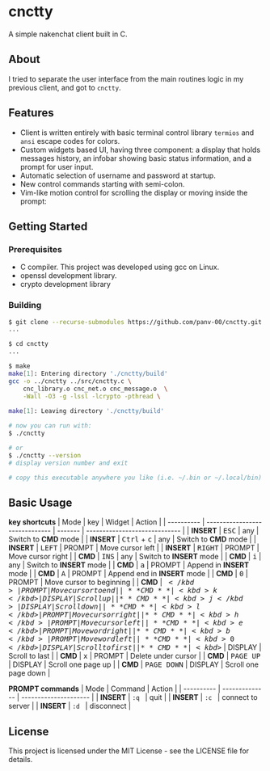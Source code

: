 # cnctty

A simple nakenchat client built in C.

## About

I tried to separate the user interface from the main routines logic in my previous client, and got to `cnctty`.

## Features

- Client is written entirely with basic terminal control library `termios` and `ansi` escape codes for colors.
- Custom widgets based UI, having three component: a display that holds messages history, an infobar showing basic status information, and a prompt for user input.
- Automatic selection of username and password at startup.
- New control commands starting with semi-colon.
- Vim-like motion control for scrolling the display or moving inside the prompt:

## Getting Started

### Prerequisites

- C compiler. This project was developed using gcc on Linux.
- openssl development library.
- crypto development library

### Building

```bash
$ git clone --recurse-submodules https://github.com/panv-00/cnctty.git
...

$ cd cnctty
...

$ make
make[1]: Entering directory './cnctty/build'
gcc -o ../cnctty ../src/cnctty.c \
	cnc_library.o cnc_net.o cnc_message.o  \
	-Wall -O3 -g -lssl -lcrypto -pthread \
	
make[1]: Leaving directory './cnctty/build'

# now you can run with:
$ ./cnctty

# or
$ ./cnctty --version
# display version number and exit

# copy this executable anywhere you like (i.e. ~/.bin or ~/.local/bin)
```

## Basic Usage

**key shortcuts**
| Mode       | key                            | Widget  | Action                        |
| ---------- | ------------------------------ | ------- | ----------------------------- |
| **INSERT** | <kbd>ESC</kbd>                 | any     | Switch to **CMD** mode        |
| **INSERT** | <kbd>Ctrl</kbd> + <kbd>c</kbd> | any     | Switch to **CMD** mode        |
| **INSERT** | <kbd>LEFT</kbd>                | PROMPT  | Move cursor left              |
| **INSERT** | <kbd>RIGHT</kbd>               | PROMPT  | Move cursor right             |
| **CMD**    | <kbd>INS</kbd>                 | any     | Switch to **INSERT** mode     |
| **CMD**    | <kbd>i</kbd>                   | any     | Switch to **INSERT** mode     |
| **CMD**    | <kbd>a</kbd>                   | PROMPT  | Append in **INSERT** mode     |
| **CMD**    | <kbd>A</kbd>                   | PROMPT  | Append end in **INSERT** mode |
| **CMD**    | <kbd>0</kbd>                   | PROMPT  | Move cursor to beginning      |
| **CMD**    | <kbd>$</kbd>                   | PROMPT  | Move cursor to end            |
| **CMD**    | <kbd>k</kbd>                   | DISPLAY | Scroll up                     |
| **CMD**    | <kbd>j</kbd>                   | DISPLAY | Scroll down                   |
| **CMD**    | <kbd>l</kbd>                   | PROMPT  | Move cursor right             |
| **CMD**    | <kbd>h</kbd>                   | PROMPT  | Move cursor left              |
| **CMD**    | <kbd>e</kbd>                   | PROMPT  | Move word right               |
| **CMD**    | <kbd>b</kbd>                   | PROMPT  | Move word left                |
| **CMD**    | <kbd>0</kbd>                   | DISPLAY | Scroll to first               |
| **CMD**    | <kbd>$</kbd>                   | DISPLAY | Scroll to last                |
| **CMD**    | <kbd>x</kbd>                   | PROMPT  | Delete under cursor           |
| **CMD**    | <kbd>PAGE UP</kbd>             | DISPLAY | Scroll one page up            |
| **CMD**    | <kbd>PAGE DOWN</kbd>           | DISPLAY | Scroll one page down          |

**PROMPT commands**
| Mode       | Command        | Action                |
| ---------- | -------------- | --------------------- |
| **INSERT** | `:q `          | quit                  |
| **INSERT** | `:c `          | connect to server     |
| **INSERT** | `:d `          | disconnect            |

## License

This project is licensed under the MIT License - see the LICENSE file for details.
